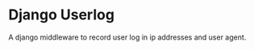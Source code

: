 
Django Userlog
==============

A django middleware to record user log in ip addresses and user agent.


